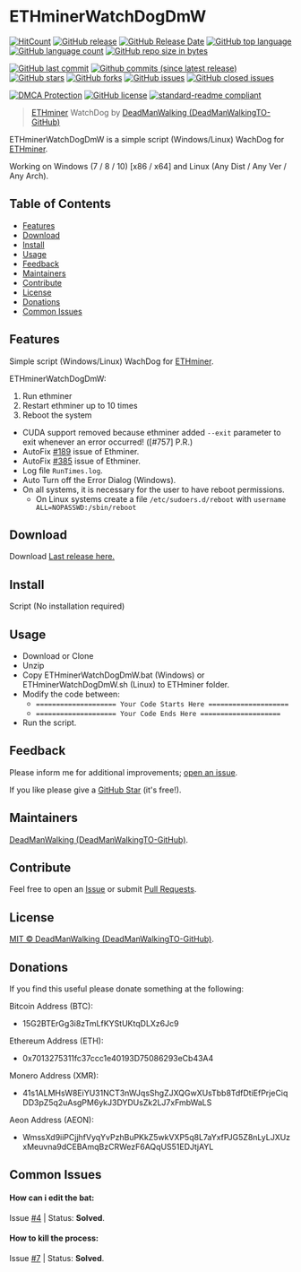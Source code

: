 # ETHminerWatchDogDmW

[![HitCount](http://hits.dwyl.io/DeadManWalkingTO/ETHminerWatchDogDmW.svg)](../../)
[![GitHub release](https://img.shields.io/github/release/DeadManWalkingTO/ETHminerWatchDogDmW/all.svg)](../../releases/latest)
[![GitHub Release Date](https://img.shields.io/github/release-date-pre/DeadManWalkingTO/ETHminerWatchDogDmW.svg)](../../releases/latest)
[![GitHub top language](https://img.shields.io/github/languages/top/DeadManWalkingTO/ETHminerWatchDogDmW.svg)](../../)
[![GitHub language count](https://img.shields.io/github/languages/count/DeadManWalkingTO/ETHminerWatchDogDmW.svg)](../../)
[![GitHub repo size in bytes](https://img.shields.io/github/repo-size/DeadManWalkingTO/ETHminerWatchDogDmW.svg)](../../)

[![GitHub last commit](https://img.shields.io/github/last-commit/DeadManWalkingTO/ETHminerWatchDogDmW.svg)](../../)
[![Github commits (since latest release)](https://img.shields.io/github/commits-since/DeadManWalkingTO/ETHminerWatchDogDmW/latest.svg)](../../)
[![GitHub stars](https://img.shields.io/github/stars/DeadManWalkingTO/ETHminerWatchDogDmW.svg)](../../stargazers)
[![GitHub forks](https://img.shields.io/github/forks/DeadManWalkingTO/ETHminerWatchDogDmW.svg)](../../network)
[![GitHub issues](https://img.shields.io/github/issues/DeadManWalkingTO/ETHminerWatchDogDmW.svg)](../../issues)
[![GitHub closed issues](https://img.shields.io/github/issues-closed/DeadManWalkingTO/ETHminerWatchDogDmW.svg)](../../issues)

[![DMCA Protection](https://img.shields.io/badge/DMCA-Protected-brightgreen.svg)](https://www.dmca.com/Takedowns.aspx?r=m)
[![GitHub license](https://img.shields.io/github/license/DeadManWalkingTO/ETHminerWatchDogDmW.svg)](./LICENSE)
[![standard-readme compliant](https://img.shields.io/badge/readme%20style-standard-brightgreen.svg)](./README.md)

> [ETHminer](https://github.com/ethereum-mining/ethminer) WatchDog by [DeadManWalking (DeadManWalkingTO-GitHub)](https://github.com/DeadManWalkingTO)

ETHminerWatchDogDmW is a simple script (Windows/Linux) WachDog for [ETHminer](https://github.com/ethereum-mining/ethminer).

Working on Windows (7 / 8 / 10) [x86 / x64] and Linux (Any Dist / Any Ver / Any Arch).

## Table of Contents

- [Features](#features)
- [Download](#download)
- [Install](#install)
- [Usage](#usage)
- [Feedback](#feedback)
- [Maintainers](#maintainers)
- [Contribute](#contribute)
- [License](#license)
- [Donations](#donations)
- [Common Issues](#common-issues)

## Features

Simple script (Windows/Linux) WachDog for [ETHminer](https://github.com/ethereum-mining/ethminer).

ETHminerWatchDogDmW:

1. Run ethminer
2. Restart ethminer up to 10 times
3. Reboot the system

* CUDA support removed because ethminer added `--exit` parameter to exit whenever an error occurred! ([#757] P.R.)
* AutoFix [#189](https://github.com/ethereum-mining/ethminer/issues/189) issue of Ethminer.
* AutoFix [#385](https://github.com/ethereum-mining/ethminer/issues/385) issue of Ethminer.
* Log file `RunTimes.log`.
* Auto Turn off the Error Dialog (Windows).
* On all systems, it is necessary for the user to have reboot permissions.
  * Οn Linux systems create a file `/etc/sudoers.d/reboot` with `username ALL=NOPASSWD:/sbin/reboot`

## Download

Download [Last release here.](../../releases/latest)

## Install

Script (No installation required)

## Usage

* Download or Clone
* Unzip
* Copy ETHminerWatchDogDmW.bat (Windows) or ETHminerWatchDogDmW.sh (Linux) to ETHminer folder.
* Modify the code between:
  * `==================== Your Code Starts Here ====================`
  * `==================== Your Code Ends Here ====================`
* Run the script.

## Feedback

Please inform me for additional improvements; [open an issue](../../issues).

If you like please give a [GitHub Star](../../stargazers) (it's free!).

## Maintainers

[DeadManWalking (DeadManWalkingTO-GitHub)](https://github.com/DeadManWalkingTO).

## Contribute

Feel free to open an [Issue](../../issues/new) or submit [Pull Requests](../../pulls).

## License

[MIT © DeadManWalking (DeadManWalkingTO-GitHub)](./LICENSE).

## Donations

If you find this useful please donate something at the following:

Bitcoin Address (BTC):
* 15G2BTErGg3i8zTmLfKYStUKtqDLXz6Jc9

Ethereum Address (ETH):
* 0x7013275311fc37ccc1e40193D75086293eCb43A4

Monero Address (XMR):
* 41s1ALMHsW8EiYU31NCT3nWJqsShgZJXQGwXUsTbb8TdfDtiEfPrjeCiqDD3pZ5q2uAsgPM6ykJ3DYDUsZk2LJ7xFmbWaLS

Aeon Address (AEON):
* WmssXd9iiPCjjhfVyqYvPzhBuPKkZ5wkVXP5q8L7aYxfPJG5Z8nLyLJXUzxMeuvna9dCEBAmqBzCRWezF6AQqUS51EDJtjAYL

## Common Issues

#### How can i edit the bat:
Issue [#4](../../issues/4) | Status: **Solved**.
#### How to kill the process:
Issue [#7](../../issues/7) | Status: **Solved**.

